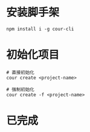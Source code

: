 # 安装脚手架
```shell
npm install i -g cour-cli
```

# 初始化项目
```shell
# 直接初始化
cour create <project-name>

# 强制初始化
cour create -f <project-name>
```

# 已完成
